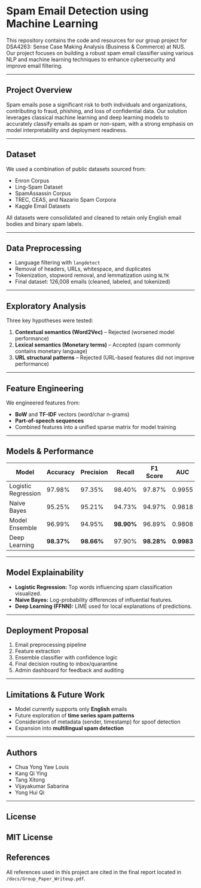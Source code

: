 

# Spam Email Detection using Machine Learning

This repository contains the code and resources for our group project for DSA4263: Sense Case Making Analysis (Business & Commerce) at NUS. Our project focuses on building a robust spam email classifier using various NLP and machine learning techniques to enhance cybersecurity and improve email filtering.

---

##  Project Overview

Spam emails pose a significant risk to both individuals and organizations, contributing to fraud, phishing, and loss of confidential data. Our solution leverages classical machine learning and deep learning models to accurately classify emails as spam or non-spam, with a strong emphasis on model interpretability and deployment readiness.

---

##  Dataset

We used a combination of public datasets sourced from:
- Enron Corpus
- Ling-Spam Dataset
- SpamAssassin Corpus
- TREC, CEAS, and Nazario Spam Corpora
- Kaggle Email Datasets

All datasets were consolidated and cleaned to retain only English email bodies and binary spam labels.

---

##  Data Preprocessing

- Language filtering with `langdetect`
- Removal of headers, URLs, whitespace, and duplicates
- Tokenization, stopword removal, and lemmatization using `NLTK`
- Final dataset: 126,008 emails (cleaned, labeled, and tokenized)

---

##  Exploratory Analysis

Three key hypotheses were tested:
1. **Contextual semantics (Word2Vec)** – Rejected (worsened model performance)
2. **Lexical semantics (Monetary terms)** – Accepted (spam commonly contains monetary language)
3. **URL structural patterns** – Rejected (URL-based features did not improve performance)

---

##  Feature Engineering

We engineered features from:
- **BoW** and **TF-IDF** vectors (word/char n-grams)
- **Part-of-speech sequences**
- Combined features into a unified sparse matrix for model training

---

##  Models & Performance


| Model               | Accuracy | Precision | Recall  | F1 Score | AUC    |
|---------------------|----------|-----------|---------|----------|--------|
| Logistic Regression | 97.98%   | 97.35%    | 98.40%  | 97.87%   | 0.9955 |
| Naive Bayes         | 95.25%   | 95.21%    | 94.73%  | 94.97%   | 0.9818 |
| Model Ensemble      | 96.99%   | 94.95%    | **98.90%**  | 96.89%   | 0.9808 |
| Deep Learning       | **98.37%** | **98.66%**  | 97.90%  | **98.28%** | **0.9983** |




---

##  Model Explainability

- **Logistic Regression:** Top words influencing spam classification visualized.
- **Naive Bayes:** Log-probability differences of influential features.
- **Deep Learning (FFNN):** LIME used for local explanations of predictions.

---

##  Deployment Proposal

1. Email preprocessing pipeline
2. Feature extraction
3. Ensemble classifier with confidence logic
4. Final decision routing to inbox/quarantine
5. Admin dashboard for feedback and auditing

---

##  Limitations & Future Work

- Model currently supports only **English** emails
- Future exploration of **time series spam patterns**
- Consideration of metadata (sender, timestamp) for spoof detection
- Expansion into **multilingual spam detection**

---

##  Authors

- Chua Yong Yaw Louis 
- Kang Qi Ying 
- Tang Xitong 
- Vijayakumar Sabarina 
- Yong Hui Qi 

---

##  License

MIT License 
---

##  References

All references used in this project are cited in the final report located in `/docs/Group_Paper_Writeup.pdf`.




